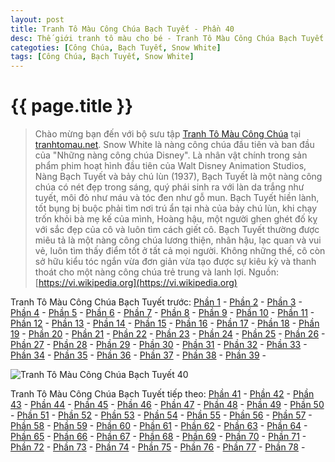 ```yaml
---
layout: post
title: Tranh Tô Màu Công Chúa Bạch Tuyết - Phần 40
desc: Thế giới tranh tô màu cho bé - Tranh Tô Màu Công Chúa Bạch Tuyết - Phần 40
categoties: [Công Chúa, Bạch Tuyết, Snow White]
tags: [Công Chúa, Bạch Tuyết, Snow White]
---
```

{{ page.title }}
================
> Chào mừng bạn đến với bộ sưu tập [Tranh Tô Màu Công Chúa](http://tranhtomau.net/) tại [tranhtomau.net](http://tranhtomau.net/). Snow White là nàng công chúa đầu tiên và ban đầu của "Những nàng công chúa Disney". Là nhân vật chính trong sản phẩm phim hoạt hình đầu tiên của Walt Disney Animation Studios, Nàng Bạch Tuyết và bảy chú lùn (1937), Bạch Tuyết là một nàng công chúa có nét đẹp trong sáng, quý phái sinh ra với làn da trắng như tuyết, môi đỏ như máu và tóc đen như gỗ mun. Bạch Tuyết hiền lành, tốt bụng bị buộc phải tìm nơi trú ẩn tại nhà của bảy chú lùn, khi chạy trốn khỏi bà mẹ kế của mình, Hoàng hậu, một người ghen ghét đố kỵ với sắc đẹp của cô và luôn tìm cách giết cô. Bạch Tuyết thường được miêu tả là một nàng công chúa lương thiện, nhân hậu, lạc quan và vui vẻ, luôn tìm thấy điểm tốt ở tất cả mọi người. Không những thế, cô còn sở hữu kiểu tóc ngắn vừa đơn giản vừa tạo được sự kiêu kỳ và thanh thoát cho một nàng công chúa trẻ trung và lanh lợi. Nguồn: [https://vi.wikipedia.org](https://vi.wikipedia.org)

Tranh Tô Màu Công Chúa Bạch Tuyết trước: [Phần 1](http://tranhtomau.net/2018/02/03/Tranh-To-Mau-Cong-Chua-Bach-Tuyet-phan-1.html) - [Phần 2](http://tranhtomau.net/2018/02/03/Tranh-To-Mau-Cong-Chua-Bach-Tuyet-phan-2.html) - [Phần 3](http://tranhtomau.net/2018/02/03/Tranh-To-Mau-Cong-Chua-Bach-Tuyet-phan-3.html) - [Phần 4](http://tranhtomau.net/2018/02/03/Tranh-To-Mau-Cong-Chua-Bach-Tuyet-phan-4.html) - [Phần 5](http://tranhtomau.net/2018/02/03/Tranh-To-Mau-Cong-Chua-Bach-Tuyet-phan-5.html) - [Phần 6](http://tranhtomau.net/2018/02/03/Tranh-To-Mau-Cong-Chua-Bach-Tuyet-phan-6.html) - [Phần 7](http://tranhtomau.net/2018/02/03/Tranh-To-Mau-Cong-Chua-Bach-Tuyet-phan-7.html) - [Phần 8](http://tranhtomau.net/2018/02/03/Tranh-To-Mau-Cong-Chua-Bach-Tuyet-phan-8.html) - [Phần 9](http://tranhtomau.net/2018/02/03/Tranh-To-Mau-Cong-Chua-Bach-Tuyet-phan-9.html) - [Phần 10](http://tranhtomau.net/2018/02/03/Tranh-To-Mau-Cong-Chua-Bach-Tuyet-phan-10.html) - [Phần 11](http://tranhtomau.net/2018/02/03/Tranh-To-Mau-Cong-Chua-Bach-Tuyet-phan-11.html) - [Phần 12](http://tranhtomau.net/2018/02/03/Tranh-To-Mau-Cong-Chua-Bach-Tuyet-phan-12.html) - [Phần 13](http://tranhtomau.net/2018/02/03/Tranh-To-Mau-Cong-Chua-Bach-Tuyet-phan-13.html) - [Phần 14](http://tranhtomau.net/2018/02/03/Tranh-To-Mau-Cong-Chua-Bach-Tuyet-phan-14.html) - [Phần 15](http://tranhtomau.net/2018/02/03/Tranh-To-Mau-Cong-Chua-Bach-Tuyet-phan-15.html) - [Phần 16](http://tranhtomau.net/2018/02/03/Tranh-To-Mau-Cong-Chua-Bach-Tuyet-phan-16.html) - [Phần 17](http://tranhtomau.net/2018/02/03/Tranh-To-Mau-Cong-Chua-Bach-Tuyet-phan-17.html) - [Phần 18](http://tranhtomau.net/2018/02/03/Tranh-To-Mau-Cong-Chua-Bach-Tuyet-phan-18.html) - [Phần 19](http://tranhtomau.net/2018/02/03/Tranh-To-Mau-Cong-Chua-Bach-Tuyet-phan-19.html) - [Phần 20](http://tranhtomau.net/2018/02/03/Tranh-To-Mau-Cong-Chua-Bach-Tuyet-phan-20.html) - [Phần 21](http://tranhtomau.net/2018/02/03/Tranh-To-Mau-Cong-Chua-Bach-Tuyet-phan-21.html) - [Phần 22](http://tranhtomau.net/2018/02/03/Tranh-To-Mau-Cong-Chua-Bach-Tuyet-phan-22.html) - [Phần 23](http://tranhtomau.net/2018/02/03/Tranh-To-Mau-Cong-Chua-Bach-Tuyet-phan-23.html) - [Phần 24](http://tranhtomau.net/2018/02/03/Tranh-To-Mau-Cong-Chua-Bach-Tuyet-phan-24.html) - [Phần 25](http://tranhtomau.net/2018/02/03/Tranh-To-Mau-Cong-Chua-Bach-Tuyet-phan-25.html) - [Phần 26](http://tranhtomau.net/2018/02/03/Tranh-To-Mau-Cong-Chua-Bach-Tuyet-phan-26.html) - [Phần 27](http://tranhtomau.net/2018/02/03/Tranh-To-Mau-Cong-Chua-Bach-Tuyet-phan-27.html) - [Phần 28](http://tranhtomau.net/2018/02/03/Tranh-To-Mau-Cong-Chua-Bach-Tuyet-phan-28.html) - [Phần 29](http://tranhtomau.net/2018/02/03/Tranh-To-Mau-Cong-Chua-Bach-Tuyet-phan-29.html) - [Phần 30](http://tranhtomau.net/2018/02/03/Tranh-To-Mau-Cong-Chua-Bach-Tuyet-phan-30.html) - [Phần 31](http://tranhtomau.net/2018/02/03/Tranh-To-Mau-Cong-Chua-Bach-Tuyet-phan-31.html) - [Phần 32](http://tranhtomau.net/2018/02/03/Tranh-To-Mau-Cong-Chua-Bach-Tuyet-phan-32.html) - [Phần 33](http://tranhtomau.net/2018/02/03/Tranh-To-Mau-Cong-Chua-Bach-Tuyet-phan-33.html) - [Phần 34](http://tranhtomau.net/2018/02/03/Tranh-To-Mau-Cong-Chua-Bach-Tuyet-phan-34.html) - [Phần 35](http://tranhtomau.net/2018/02/03/Tranh-To-Mau-Cong-Chua-Bach-Tuyet-phan-35.html) - [Phần 36](http://tranhtomau.net/2018/02/03/Tranh-To-Mau-Cong-Chua-Bach-Tuyet-phan-36.html) - [Phần 37](http://tranhtomau.net/2018/02/03/Tranh-To-Mau-Cong-Chua-Bach-Tuyet-phan-37.html) - [Phần 38](http://tranhtomau.net/2018/02/03/Tranh-To-Mau-Cong-Chua-Bach-Tuyet-phan-38.html) - [Phần 39](http://tranhtomau.net/2018/02/03/Tranh-To-Mau-Cong-Chua-Bach-Tuyet-phan-39.html) - 

<script async src="//pagead2.googlesyndication.com/pagead/js/adsbygoogle.js"></script><!-- TextAds-Responsive --><ins class="adsbygoogle" style="display:block" data-ad-client="ca-pub-6753140515841889" data-ad-slot="9811874670" data-ad-format="auto"></ins><script> (adsbygoogle = window.adsbygoogle || []).push({}); </script>

![Tranh Tô Màu Công Chúa Bạch Tuyết 40](http://tranhtomau.net/img1/Tranh-To-Mau-Cong-Chua-Bach-Tuyet%20(40).jpg "Tranh Tô Màu Công Chúa Bạch Tuyết 40")

<script async src="//pagead2.googlesyndication.com/pagead/js/adsbygoogle.js"></script><!-- TextAds-Responsive --><ins class="adsbygoogle" style="display:block" data-ad-client="ca-pub-6753140515841889" data-ad-slot="9811874670" data-ad-format="auto"></ins><script> (adsbygoogle = window.adsbygoogle || []).push({}); </script>

Tranh Tô Màu Công Chúa Bạch Tuyết tiếp theo: [Phần 41](http://tranhtomau.net/2018/02/03/Tranh-To-Mau-Cong-Chua-Bach-Tuyet-phan-41.html) - [Phần 42](http://tranhtomau.net/2018/02/03/Tranh-To-Mau-Cong-Chua-Bach-Tuyet-phan-42.html) - [Phần 43](http://tranhtomau.net/2018/02/03/Tranh-To-Mau-Cong-Chua-Bach-Tuyet-phan-43.html) - [Phần 44](http://tranhtomau.net/2018/02/03/Tranh-To-Mau-Cong-Chua-Bach-Tuyet-phan-44.html) - [Phần 45](http://tranhtomau.net/2018/02/03/Tranh-To-Mau-Cong-Chua-Bach-Tuyet-phan-45.html) - [Phần 46](http://tranhtomau.net/2018/02/03/Tranh-To-Mau-Cong-Chua-Bach-Tuyet-phan-46.html) - [Phần 47](http://tranhtomau.net/2018/02/03/Tranh-To-Mau-Cong-Chua-Bach-Tuyet-phan-47.html) - [Phần 48](http://tranhtomau.net/2018/02/03/Tranh-To-Mau-Cong-Chua-Bach-Tuyet-phan-48.html) - [Phần 49](http://tranhtomau.net/2018/02/03/Tranh-To-Mau-Cong-Chua-Bach-Tuyet-phan-49.html) - [Phần 50](http://tranhtomau.net/2018/02/03/Tranh-To-Mau-Cong-Chua-Bach-Tuyet-phan-50.html) - [Phần 51](http://tranhtomau.net/2018/02/03/Tranh-To-Mau-Cong-Chua-Bach-Tuyet-phan-51.html) - [Phần 52](http://tranhtomau.net/2018/02/03/Tranh-To-Mau-Cong-Chua-Bach-Tuyet-phan-52.html) - [Phần 53](http://tranhtomau.net/2018/02/03/Tranh-To-Mau-Cong-Chua-Bach-Tuyet-phan-53.html) - [Phần 54](http://tranhtomau.net/2018/02/03/Tranh-To-Mau-Cong-Chua-Bach-Tuyet-phan-54.html) - [Phần 55](http://tranhtomau.net/2018/02/03/Tranh-To-Mau-Cong-Chua-Bach-Tuyet-phan-55.html) - [Phần 56](http://tranhtomau.net/2018/02/03/Tranh-To-Mau-Cong-Chua-Bach-Tuyet-phan-56.html) - [Phần 57](http://tranhtomau.net/2018/02/03/Tranh-To-Mau-Cong-Chua-Bach-Tuyet-phan-57.html) - [Phần 58](http://tranhtomau.net/2018/02/03/Tranh-To-Mau-Cong-Chua-Bach-Tuyet-phan-58.html) - [Phần 59](http://tranhtomau.net/2018/02/03/Tranh-To-Mau-Cong-Chua-Bach-Tuyet-phan-59.html) - [Phần 60](http://tranhtomau.net/2018/02/03/Tranh-To-Mau-Cong-Chua-Bach-Tuyet-phan-60.html) - [Phần 61](http://tranhtomau.net/2018/02/03/Tranh-To-Mau-Cong-Chua-Bach-Tuyet-phan-61.html) - [Phần 62](http://tranhtomau.net/2018/02/03/Tranh-To-Mau-Cong-Chua-Bach-Tuyet-phan-62.html) - [Phần 63](http://tranhtomau.net/2018/02/03/Tranh-To-Mau-Cong-Chua-Bach-Tuyet-phan-63.html) - [Phần 64](http://tranhtomau.net/2018/02/03/Tranh-To-Mau-Cong-Chua-Bach-Tuyet-phan-64.html) - [Phần 65](http://tranhtomau.net/2018/02/03/Tranh-To-Mau-Cong-Chua-Bach-Tuyet-phan-65.html) - [Phần 66](http://tranhtomau.net/2018/02/03/Tranh-To-Mau-Cong-Chua-Bach-Tuyet-phan-66.html) - [Phần 67](http://tranhtomau.net/2018/02/03/Tranh-To-Mau-Cong-Chua-Bach-Tuyet-phan-67.html) - [Phần 68](http://tranhtomau.net/2018/02/03/Tranh-To-Mau-Cong-Chua-Bach-Tuyet-phan-68.html) - [Phần 69](http://tranhtomau.net/2018/02/03/Tranh-To-Mau-Cong-Chua-Bach-Tuyet-phan-69.html) - [Phần 70](http://tranhtomau.net/2018/02/03/Tranh-To-Mau-Cong-Chua-Bach-Tuyet-phan-70.html) - [Phần 71](http://tranhtomau.net/2018/02/03/Tranh-To-Mau-Cong-Chua-Bach-Tuyet-phan-71.html) - [Phần 72](http://tranhtomau.net/2018/02/03/Tranh-To-Mau-Cong-Chua-Bach-Tuyet-phan-72.html) - [Phần 73](http://tranhtomau.net/2018/02/03/Tranh-To-Mau-Cong-Chua-Bach-Tuyet-phan-73.html) - [Phần 74](http://tranhtomau.net/2018/02/03/Tranh-To-Mau-Cong-Chua-Bach-Tuyet-phan-74.html) - [Phần 75](http://tranhtomau.net/2018/02/03/Tranh-To-Mau-Cong-Chua-Bach-Tuyet-phan-75.html) - [Phần 76](http://tranhtomau.net/2018/02/03/Tranh-To-Mau-Cong-Chua-Bach-Tuyet-phan-76.html) - [Phần 77](http://tranhtomau.net/2018/02/03/Tranh-To-Mau-Cong-Chua-Bach-Tuyet-phan-77.html) - [Phần 78](http://tranhtomau.net/2018/02/03/Tranh-To-Mau-Cong-Chua-Bach-Tuyet-phan-78.html) - 
